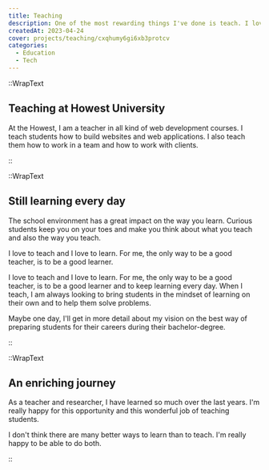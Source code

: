 ```yaml
---
title: Teaching
description: One of the most rewarding things I've done is teach. I love to help students get the most out of their education and to help them find their passion.
createdAt: 2023-04-24
cover: projects/teaching/cxqhumy6gi6xb3protcv
categories:
  - Education
  - Tech
---
```


::WrapText

<h2 class="font-theme mb-6 text-3xl font-bold tracking-wide">Teaching at Howest University</h2>

<p>
At the Howest, I am a teacher in all kind of web development courses. I teach students how to build websites and web applications. I also teach them how to work in a team and how to work with clients.
</p>

::

::WrapText

<h2 class="font-theme mb-6 text-3xl font-bold tracking-wide">Still learning every day</h2>

<p class="mb-6">
The school environment has a great impact on the way you learn. Curious students keep you on your toes and make you think about what you teach and also the way you teach.</p>

<InlineQuote>I love to teach and I love to learn. For me, the only way to be a good teacher, is to be a good learner.</InlineQuote>

<p class="mb-6">I love to teach and I love to learn. For me, the only way to be a good teacher, is to be a good learner and to keep learning every day. When I teach, I am always looking to bring students in the mindset of learning on their own and to help them solve problems.
</p>

<p>Maybe one day, I'll get in more detail about my vision on the best way of preparing students for their careers during their bachelor-degree.</p>

::

::WrapText

<h2 class="font-theme mb-6 text-3xl font-bold tracking-wide">An enriching journey</h2>

<p>As a teacher and researcher, I have learned so much over the last years. I'm really happy for this opportunity and this wonderful job of teaching students.</p>
<p>I don't think there are many better ways to learn than to teach. I'm really happy to be able to do both.</p>

::
